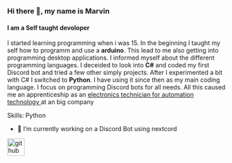### Hi there 👋, my name is Marvin
#### I am a Self taught devoloper
I started learning programming when i was 15. In the beginning I taught my self how to programm and use a **arduino**. This lead to me also getting into programming desktop applications. I informed myself about the different programming languages. I deceided to look into **C#** and coded my first Discord bot and tried a few other simply projects. After I experimented a bit with C# I switched to **Python**. I have using it since then as my main coding language. I focus on programming Discord bots for all needs.
All this caused me an apprenticeship as an [ electronics technician for automation technology ](https://de.m.wikipedia.org/wiki/Elektroniker_f%C3%BCr_Automatisierungstechnik) at an big company

Skills: Python

- 🔭 I’m currently working on a Discord Bot using nextcord  


[<img src='https://cdn.jsdelivr.net/npm/simple-icons@3.0.1/icons/github.svg' alt='github' height='40'>](https://github.com/mrv1v3)  

